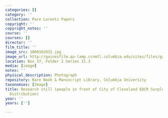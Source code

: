 ```yaml
---
categories: []
category: ''
collection: Pare Lorentz Papers
copyright: ''
copyright_notes: ''
course: ''
courses: []
director: ''
film_title: ''
image_src: 1000102032.jpg
image_url: http://gainesfilm.qa-lamp.ccnmtl.columbia.edu/sites/files/gainesfilm/images/1000102032.jpg
location: Box 37, Folder 2 Series II.3
media: [image]
notes: ''
physical_description: Photograph
repository: Rare Book & Manuscript Library, Columbia University
taxonomies: [Image]
title: Research still (people in front of City of Cleveland EDCR Surplus Commodities
  Distribution)
year: ''
years: ['']

---
```

